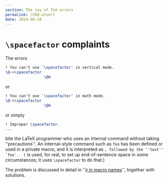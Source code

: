 ```yaml
---
section: The joy of TeX errors
permalink: /FAQ-atvert
date: 2014-06-10
---
```


# `\spacefactor` complaints

The errors
```latex
! You can't use `\spacefactor' in vertical mode.
\@->\spacefactor 
                 \@m 
```
or
```latex
! You can't use `\spacefactor' in math mode.
\@->\spacefactor 
                 \@m 
```
or simply
```latex
! Improper \spacefactor.
...
```
bite the LaTeX programmer who uses an internal command without
taking ''precautions''.  An internal-style command such as `foo`
has been defined or used in a private macro, and it is interpreted as
``, followed by the ''text'' `foo`.  (`` is used, for
real, to set up end-of-sentence space in some circumstances; it uses
`\spacefactor` to do that.)

The problem is discussed in detail in
''[`@` in macro names](/FAQ-atsigns)'',
together with solutions.

